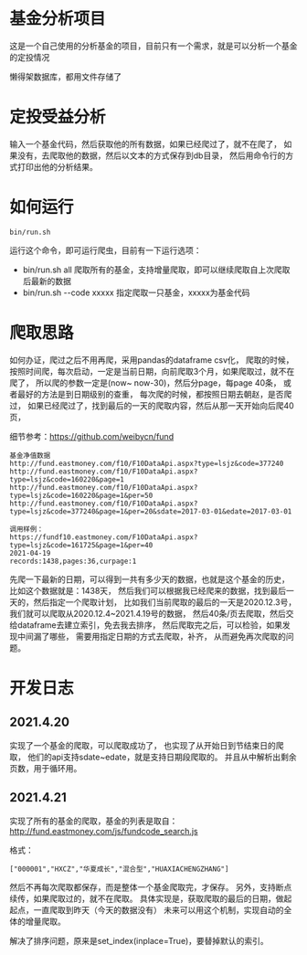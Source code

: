 # 基金分析项目

这是一个自己使用的分析基金的项目，目前只有一个需求，就是可以分析一个基金的定投情况

懒得架数据库，都用文件存储了

# 定投受益分析

输入一个基金代码，然后获取他的所有数据，如果已经爬过了，就不在爬了，
如果没有，去爬取他的数据，然后以文本的方式保存到db目录，
然后用命令行的方式打印出他的分析结果。

# 如何运行
```
bin/run.sh
```
运行这个命令，即可运行爬虫，目前有一下运行选项：
- bin/run.sh all 爬取所有的基金，支持增量爬取，即可以继续爬取自上次爬取后最新的数据
- bin/run.sh --code xxxxx 指定爬取一只基金，xxxxx为基金代码

# 爬取思路

如何办证，爬过之后不用再爬，采用pandas的dataframe csv化，
爬取的时候，按照时间爬，每次启动，一定是当前日期，向前爬取3个月，如果爬取过，就不在爬了，
所以爬的参数一定是(now~ now-30)，然后分page，每page 40条，
或者最好的方法是到日期级别的查重，
每次爬的时候，都按照日期去朝赵，是否爬过，
如果已经爬过了，找到最后的一天的爬取内容，然后从那一天开始向后爬40页，

细节参考：<https://github.com/weibycn/fund>

```
基金净值数据
http://fund.eastmoney.com/f10/F10DataApi.aspx?type=lsjz&code=377240
http://fund.eastmoney.com/f10/F10DataApi.aspx?type=lsjz&code=160220&page=1
http://fund.eastmoney.com/f10/F10DataApi.aspx?type=lsjz&code=160220&page=1&per=50
http://fund.eastmoney.com/f10/F10DataApi.aspx?type=lsjz&code=377240&page=1&per=20&sdate=2017-03-01&edate=2017-03-01
```

```
调用样例：
https://fundf10.eastmoney.com/F10DataApi.aspx?type=lsjz&code=161725&page=1&per=40
2021-04-19
records:1438,pages:36,curpage:1
```

先爬一下最新的日期，可以得到一共有多少天的数据，也就是这个基金的历史，
比如这个数据就是：1438天，
然后我们可以根据我已经爬来的数据，找到最后一天的，然后指定一个爬取计划，
比如我们当前爬取的最后的一天是2020.12.3号，
我们就可以爬取从2020.12.4~2021.4.19号的数据，
然后40条/页去爬取，然后交给dataframe去建立索引，免去我去排序，
然后爬取完之后，可以检验，如果发现中间漏了哪些，
需要用指定日期的方式去爬取，补齐，
从而避免再次爬取的问题。

# 开发日志
## 2021.4.20
实现了一个基金的爬取，可以爬取成功了，
也实现了从开始日到节结束日的爬取，
他们的api支持sdate~edate，就是支持日期段爬取的。
并且从中解析出剩余页数，用于循环用。

## 2021.4.21
实现了所有的基金的爬取，基金的列表是取自：<http://fund.eastmoney.com/js/fundcode_search.js>

格式：
```
["000001","HXCZ","华夏成长","混合型","HUAXIACHENGZHANG"]
```
然后不再每次爬取都保存，而是整体一个基金爬取完，才保存。
另外，支持断点续传，如果爬取过的，就不在爬取。
具体实现是，获取爬取的最后的日期，做起起点，一直爬取到昨天（今天的数据没有）
未来可以用这个机制，实现自动的全体的增量爬取。

解决了排序问题，原来是set_index(inplace=True)，要替掉默认的索引。

